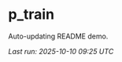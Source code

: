 # p_train

Auto-updating README demo.

<!--START_SECTION:status-->
_Last run: 2025-10-10 09:25 UTC_
<!--END_SECTION:status-->





















































































































































































































































































































































































































































































































































































































































































































































































































































































































































































































































































































